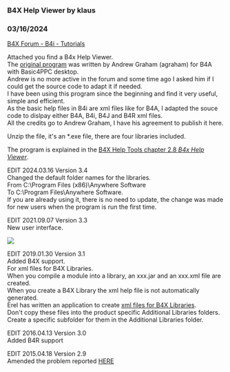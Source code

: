 ### B4X Help Viewer by klaus
### 03/16/2024
[B4X Forum - B4i - Tutorials](https://www.b4x.com/android/forum/threads/46969/)

Attached you find a B4x Help Viewer.  
The [original program](http://www.b4x.com/android/forum/threads/b4a-xml-file-help-viewer.6764/#content) was written by Andrew Graham (agraham) for B4A with Basic4PPC desktop.  
Andrew is no more active in the forum and some time ago I asked him if I could get the source code to adapt it if needed.  
I have been using this program since the beginning and find it very useful, simple and efficient.  
As the basic help files in B4i are xml files like for B4A, I adapted the souce code to dislpay either B4A, B4i, B4J and B4R xml files.  
All the credits go to Andrew Graham, I have his agreement to publish it here.  
  
Unzip the file, it's an \*.exe file, there are four libraries included.  
  
The program is explained in the [B4X Help Tools chapter 2.8 *B4x Help Viewer*](https://www.b4x.com/guides/B4XHelpTools/?page=18).  
  
EDIT 2024.03.16 Version 3.4  
Changed the default folder names for the libraries.  
From C:\Program Files (x86)\Anywhere Software  
To C:\Program Files\Anywhere Software.  
If you are already using it, there is no need to update, the change was made for new users when the program is run the first time.  
  
EDIT 2021.09.07 Version 3.3  
New user interface.  
  
![](https://www.b4x.com/android/forum/attachments/118813)  
  
EDIT 2019.01.30 Version 3.1  
Added B4X support.  
For xml files for B4X Libraries.  
When you compile a module into a library, an xxx.jar and an xxx.xml file are created.  
When you create a B4X Library the xml help file is not automatically generated.  
Erel has written an application to create [xml files for B4X Libraries](https://www.b4x.com/android/forum/threads/tool-b4xlib-xml-generation.101450/).  
Don't copy these files into the product specific Additional Libraries folders.  
Create a specific subfolder for them in the Additional Libraries folder.  
  
EDIT 2016.04.13 Version 3.0  
Added B4R support  
  
EDIT 2015.04.18 Version 2.9  
Amended the problem reported [HERE](https://www.b4x.com/android/forum/threads/dateutils-simplifies-date-and-time-calcuations.26290/page-5#post-330658)